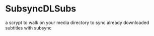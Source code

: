 # SubsyncDLSubs
a scrypt to walk on your media directory to sync already downloaded subtitles with subsync
